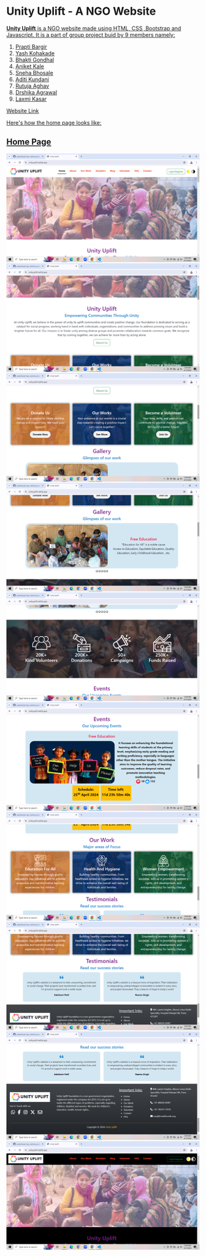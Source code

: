 # Unity Uplift - A NGO Website

<u>**Unity Uplift**<u> is a NGO website made using HTML, CSS ,Bootstrap and Javascript. It is a part of group project buid by 9 members namely:
1. Prapti Bargir
2. Yash Kohakade
3. Bhakti Gondhal
4. Aniket Kale
5. Sneha Bhosale
6. Aditi Kundani
7. Rutuja Aghav
8. Drshika Agrawal
9. Laxmi Kasar

[Website Link](https://unityuplift.netlify.app/)

Here's how the home page looks like:

## Home Page
![Home page](images/readme/Screenshot%20(215).png)
![Home page](images/readme/Screenshot%20(216).png)
![Home page](images/readme/Screenshot%20(217).png)
![Home page](images/readme/Screenshot%20(218).png)
![Home page](images/readme/Screenshot%20(219).png)
![Home page](images/readme/Screenshot%20(220).png)
![Home page](images/readme/Screenshot%20(221).png)
![Home page](images/readme/Screenshot%20(222).png)
![Home page](images/readme/Screenshot%20(223).png)
![Home page](images/readme/Screenshot%20(224).png)


